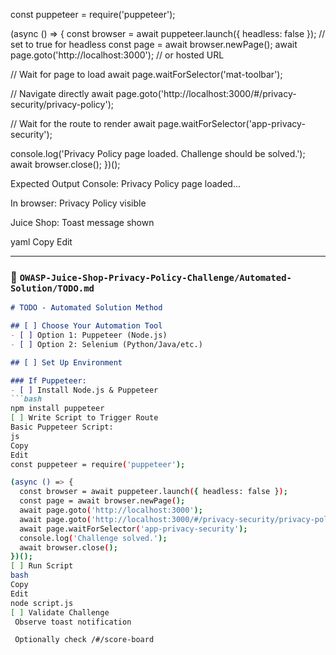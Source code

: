 const puppeteer = require('puppeteer');

(async () => {
  const browser = await puppeteer.launch({ headless: false }); // set to true for headless
  const page = await browser.newPage();
  await page.goto('http://localhost:3000'); // or hosted URL

  // Wait for page to load
  await page.waitForSelector('mat-toolbar');

  // Navigate directly
  await page.goto('http://localhost:3000/#/privacy-security/privacy-policy');

  // Wait for the route to render
  await page.waitForSelector('app-privacy-security');

  console.log('Privacy Policy page loaded. Challenge should be solved.');
  await browser.close();
})();

Expected Output
Console: Privacy Policy page loaded...

In browser: Privacy Policy visible

Juice Shop: Toast message shown

yaml
Copy
Edit

---

### 📁 `OWASP-Juice-Shop-Privacy-Policy-Challenge/Automated-Solution/TODO.md`

```markdown
# TODO - Automated Solution Method

## [ ] Choose Your Automation Tool
- [ ] Option 1: Puppeteer (Node.js)
- [ ] Option 2: Selenium (Python/Java/etc.)

## [ ] Set Up Environment

### If Puppeteer:
- [ ] Install Node.js & Puppeteer
```bash
npm install puppeteer
[ ] Write Script to Trigger Route
Basic Puppeteer Script:
js
Copy
Edit
const puppeteer = require('puppeteer');

(async () => {
  const browser = await puppeteer.launch({ headless: false });
  const page = await browser.newPage();
  await page.goto('http://localhost:3000');
  await page.goto('http://localhost:3000/#/privacy-security/privacy-policy');
  await page.waitForSelector('app-privacy-security');
  console.log('Challenge solved.');
  await browser.close();
})();
[ ] Run Script
bash
Copy
Edit
node script.js
[ ] Validate Challenge
 Observe toast notification

 Optionally check /#/score-board


